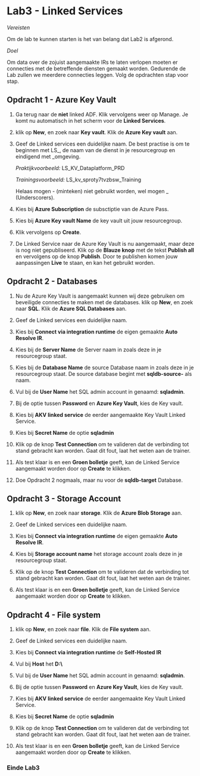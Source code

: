 # Lab3 - Linked Services

*Vereisten*

Om de lab te kunnen starten is het van belang dat Lab2 is afgerond.

*Doel*

Om data over de zojuist aangemaakte IRs te laten verlopen moeten er connecties met de betreffende diensten gemaakt worden. Gedurende de Lab zullen we meerdere connecties leggen. Volg de opdrachten stap voor stap.

## Opdracht 1 - Azure Key Vault

1. Ga terug naar de **niet** linked ADF. Klik vervolgens weer op Manage. Je komt nu automatisch in het scherm voor de **Linked Services**.

2. klik op **New**, en zoek naar **Key vault**. Klik de **Azure Key vault** aan.

3. Geef de Linked services een duidelijke naam. De best practise is om te beginnen met LS_, de naam van de dienst in je resourcegroup en eindigend met _omgeving.

    *Praktijkvoorbeeld:* LS_KV_Dataplatform_PRD

    *Trainingsvoorbeeld:* LS_kv_sproty7tvzbsw_Training
    
    Helaas mogen - (minteken) niet gebruikt worden, wel mogen _ (Underscorers).

4. Kies bij **Azure Subscription** de subsctiptie van de Azure Pass.

5. Kies bij **Azure Key vault Name** de key vault uit jouw resourcegroup.

6. Klik vervolgens op **Create**.

7. De Linked Service naar de Azure Key Vault is nu aangemaakt, maar deze is nog niet gepubliseerd. Klik op de **Blauze knop** met de tekst **Publish all** en vervolgens op de knop **Publish**. Door te publishen komen jouw aanpassingen **Live** te staan, en kan het gebruikt worden.


## Opdracht 2 - Databases

1. Nu de Azure Key Vault is aangemaakt kunnen wij deze gebruiken om beveiligde connecties te maken met de databases. klik op **New**, en zoek naar **SQL**. Klik de **Azure SQL Databases** aan.

2. Geef de Linked services een duidelijke naam.

3. Kies bij **Connect via integration runtime** de eigen gemaakte **Auto Resolve IR**.

4. Kies bij de **Server Name** de Server naam in zoals deze in je resourcegroup staat.

5. Kies bij de **Database Name** de source Database naam in zoals deze in je resourcegroup staat. De source database begint met **sqldb-source-** als naam.

6. Vul bij de **User Name** het SQL admin account in genaamd: **sqladmin**.

7. Bij de optie tussen **Password** en **Azure Key Vault**, kies de Key vault.

8. Kies bij **AKV linked service** de eerder aangemaakte Key Vault Linked Service.

9. Kies bij **Secret Name** de optie **sqladmin**

10. Klik op de knop **Test Connection** om te valideren dat de verbinding tot stand gebracht kan worden. Gaat dit fout, laat het weten aan de trainer.

11. Als test klaar is en een **Groen bolletje** geeft, kan de Linked Service aangemaakt worden door op **Create** te klikken.

12. Doe Opdracht 2 nogmaals, maar nu voor de **sqldb-target** Database.


## Opdracht 3 - Storage Account

1. klik op **New**, en zoek naar **storage**. Klik de **Azure Blob Storage** aan.

2. Geef de Linked services een duidelijke naam.

3. Kies bij **Connect via integration runtime** de eigen gemaakte **Auto Resolve IR**.

4. Kies bij **Storage account name** het storage account zoals deze in je resourcegroup staat.

5. Klik op de knop **Test Connection** om te valideren dat de verbinding tot stand gebracht kan worden. Gaat dit fout, laat het weten aan de trainer.

6. Als test klaar is en een **Groen bolletje** geeft, kan de Linked Service aangemaakt worden door op **Create** te klikken.


## Opdracht 4 - File system

1. klik op **New**, en zoek naar **file**. Klik de **File system** aan.

2. Geef de Linked services een duidelijke naam.

3. Kies bij **Connect via integration runtime** de **Self-Hosted IR**

4. Vul bij **Host** het **D:\\**

5. Vul bij de **User Name** het SQL admin account in genaamd: **sqladmin**.

6. Bij de optie tussen **Password** en **Azure Key Vault**, kies de Key vault.

7. Kies bij **AKV linked service** de eerder aangemaakte Key Vault Linked Service.

8. Kies bij **Secret Name** de optie **sqladmin**

9. Klik op de knop **Test Connection** om te valideren dat de verbinding tot stand gebracht kan worden. Gaat dit fout, laat het weten aan de trainer.

10. Als test klaar is en een **Groen bolletje** geeft, kan de Linked Service aangemaakt worden door op **Create** te klikken.

### Einde Lab3